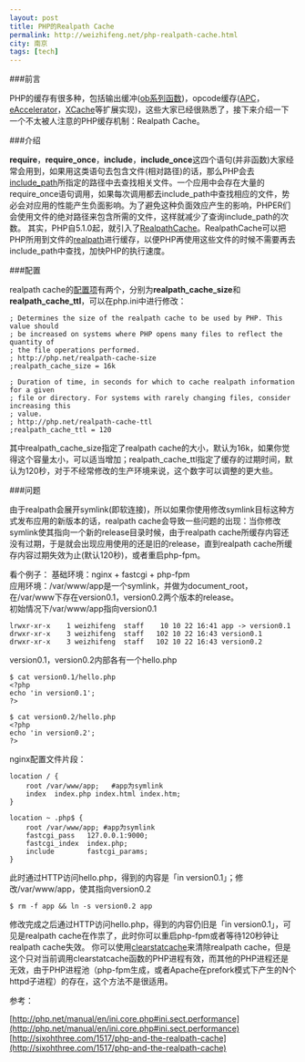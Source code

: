 ```yaml
---
layout: post
title: PHP的Realpath Cache
permalink: http://weizhifeng.net/php-realpath-cache.html
city: 南京
tags: [tech]
---
```


###前言

PHP的缓存有很多种，包括输出缓冲([ob系列函数][1])，opcode缓存([APC][2]，[eAccelerator][3]，[XCache][4]等扩展实现)，这些大家已经很熟悉了，接下来介绍一下一个不太被人注意的PHP缓存机制：Realpath Cache。

###介绍

**require**，**require\_once**，**include**，**include\_once**这四个语句(并非函数)大家经常会用到，如果用这类语句去包含文件(相对路径)的话，那么PHP会去[include_path][5]所指定的路径中去查找相关文件。一个应用中会存在大量的require\_once语句调用，如果每次调用都去include\_path中查找相应的文件，势必会对应用的性能产生负面影响。为了避免这种负面效应产生的影响，PHPER们会使用文件的绝对路径来包含所需的文件，这样就减少了查询include\_path的次数。 其实，PHP自5.1.0起，就引入了[RealpathCache][6]。RealpathCache可以把PHP所用到文件的[realpath][7]进行缓存，以便PHP再使用这些文件的时候不需要再去include_path中查找，加快PHP的执行速度。

###配置

realpath cache的[配置项][8]有两个，分别为**realpath_cache_size**和**realpath_cache_ttl**，可以在php.ini中进行修改：

	; Determines the size of the realpath cache to be used by PHP. This value should
	; be increased on systems where PHP opens many files to reflect the quantity of
	; the file operations performed.
	; http://php.net/realpath-cache-size
	;realpath_cache_size = 16k

	; Duration of time, in seconds for which to cache realpath information for a given
	; file or directory. For systems with rarely changing files, consider increasing this
	; value.
	; http://php.net/realpath-cache-ttl
	;realpath_cache_ttl = 120

其中realpath\_cache\_size指定了realpath cache的大小，默认为16k，如果你觉得这个容量太小，可以适当增加；realpath\_cache\_ttl指定了缓存的过期时间，默认为120秒，对于不经常修改的生产环境来说，这个数字可以调整的更大些。

###问题

由于realpath会展开symlink(即软连接)，所以如果你使用修改symlink目标这种方式发布应用的新版本的话，realpath cache会导致一些问题的出现：当你修改symlink使其指向一个新的release目录时候，由于realpath cache所缓存内容还没有过期，于是就会出现应用使用的还是旧的release，直到realpath cache所缓存内容过期失效为止(默认120秒)，或者重启php-fpm。 

看个例子： 
基础环境：nginx + fastcgi + php-fpm    
应用环境：/var/www/app是一个symlink，并做为document_root，在/var/www下存在version0.1，version0.2两个版本的release。     
初始情况下/var/www/app指向version0.1  

	lrwxr-xr-x    1 weizhifeng  staff    10 10 22 16:41 app -> version0.1
	drwxr-xr-x    3 weizhifeng  staff   102 10 22 16:43 version0.1
	drwxr-xr-x    3 weizhifeng  staff   102 10 22 16:43 version0.2

version0.1，version0.2内部各有一个hello.php

	$ cat version0.1/hello.php 
	<?php 
	echo 'in version0.1';
	?>

	$ cat version0.2/hello.php 
	<?php 
	echo 'in version0.2';
	?>

nginx配置文件片段：

	location / {
	    root /var/www/app;   #app为symlink
	    index  index.php index.html index.htm;
	}

	location ~ .php$ {
	    root /var/www/app; #app为symlink
	    fastcgi_pass   127.0.0.1:9000;
	    fastcgi_index  index.php;
	    include        fastcgi_params;
	}

此时通过HTTP访问hello.php，得到的内容是「in version0.1」；修改/var/www/app，使其指向version0.2

	$ rm -f app && ln -s version0.2 app

修改完成之后通过HTTP访问hello.php，得到的内容仍旧是「in version0.1」，可见是realpath cache在作祟了，此时你可以重启php-fpm或者等待120秒钟让realpath cache失效。 你可以使用[clearstatcache][9]来清除realpath cache，但是这个只对当前调用clearstatcache函数的PHP进程有效，而其他的PHP进程还是无效，由于PHP进程池（php-fpm生成，或者Apache在prefork模式下产生的N个httpd子进程）的存在，这个方法不是很适用。

参考：

[http://php.net/manual/en/ini.core.php#ini.sect.performance](http://php.net/manual/en/ini.core.php#ini.sect.performance)
[http://sixohthree.com/1517/php-and-the-realpath-cache](http://sixohthree.com/1517/php-and-the-realpath-cache)

[1]: http://cn.php.net/manual/en/ref.outcontrol.php "outcontrol"
[2]: http://php.net/manual/en/book.apc.php "apc"
[3]: http://sourceforge.net/projects/eaccelerator/ "eaccelerator"
[4]: http://xcache.lighttpd.net/ "xcache"
[5]: http://cn2.php.net/manual/zh/ini.core.php#ini.include-path "include path"
[6]: http://php.net/manual/en/ini.core.php#ini.sect.performance "Real path Cache"
[7]: http://cn2.php.net/manual/en/function.realpath.php "realpath"
[8]: http://us2.php.net/manual/en/ini.core.php#ini.realpath-cache-size "realpath cache 配置"
[9]: http://us3.php.net/clearstatcache "clearstatcache"